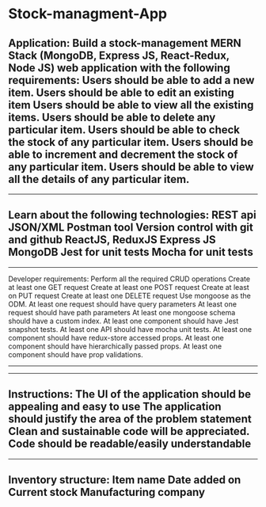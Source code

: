 # Stock-managment-App
Application:
Build a stock-management MERN Stack (MongoDB, Express JS, React-Redux, Node JS) web application with the following requirements:
Users should be able to add a new item.
Users should be able to edit an existing item
Users should be able to view all the existing items.
Users should be able to delete any particular item.
Users should be able to check the stock of any particular item.
Users should be able to increment and decrement the stock of any particular item.
Users should be able to view all the details of any particular item.
-------------------------------------------------------------------------------------------------------------------------------

-------------------------------------------------------------------------------------------------------------------------------
Learn about the following technologies:
 REST api
JSON/XML
Postman tool
Version control with git and github
ReactJS, ReduxJS
Express JS
MongoDB
Jest for unit tests
Mocha for unit tests
-------------------------------------------------------------------------------------------------------------------------------

-------------------------------------------------------------------------------------------------------------------------------
Developer requirements:
Perform all the required CRUD operations
Create at least one GET request
Create at least one POST request
Create at least on PUT request
Create at least one DELETE request
Use mongoose as the ODM.
At least one request should have query parameters
At least one request should have path parameters
At least one mongoose schema should have a custom index.
At least one component should have Jest snapshot tests.
At least one API should have mocha unit tests.
At least one component should have redux-store accessed props.
At least one component should have hierarchically passed props.
At least one component should have prop validations.


-------------------------------------------------------------------------------------------------------------------------------

-------------------------------------------------------------------------------------------------------------------------------
Instructions:
The UI of the application should be appealing and easy to use
The application should justify the area of the problem statement
Clean and sustainable code will be appreciated. Code should be readable/easily 
   understandable
-------------------------------------------------------------------------------------------------------------------------------

-------------------------------------------------------------------------------------------------------------------------------
Inventory structure:
Item name
Date added on
Current stock
Manufacturing company
------------------------------------------------
